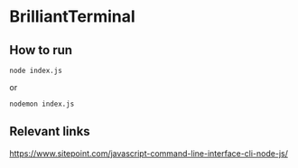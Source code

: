 # BrilliantTerminal

## How to run
```
node index.js
```
or
```
nodemon index.js
```

## Relevant links
https://www.sitepoint.com/javascript-command-line-interface-cli-node-js/
